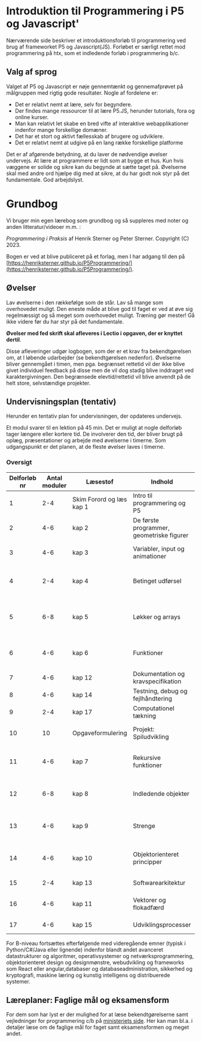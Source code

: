# Introduktion til Programmering i P5 og Javascript'
Nærværende side beskriver et introduktionsforløb til programmering ved brug af frameworket P5 og Javascript(JS). Forløbet er særligt rettet mod programmering på htx, som et indledende forløb i programmering b/c. 


## Valg af sprog 
Valget af P5 og Javascript er nøje gennemtænkt og gennemafprøvet på målgruppen med rigtig gode resultater. 
Nogle af fordelene er:  
- Det er relativt nemt at lære, selv for begyndere. 
- Der findes mange ressourcer til at lære P5.JS, herunder tutorials, fora og online kurser.
- Man kan relativt let skabe en bred vifte af interaktive webapplikationer indenfor mange forskellige domæner.
- Det har et stort og aktivt fællesskab af brugere og udviklere.
- Det er relativt nemt at udgive på en lang række forskellige platforme 

Det er af afgørende betydning, at du laver de nødvendige øvelser undervejs. At lære at programmere er lidt som at bygge et hus. Kun hvis væggene er solide og sikre kan du begynde at sætte taget på. Øvelserne skal med andre ord hjælpe dig med at sikre, at du har godt nok styr på det fundamentale. 
God arbejdslyst.

# Grundbog
Vi bruger min egen lærebog som grundbog og så suppleres med noter og anden litteratur/videoer m.m. : 

_Programmering i Praksis_ af Henrik Sterner og Peter Sterner. Copyright (C) 2023. 

Bogen er ved at blive publiceret på et forlag, men I har adgang til den på [https://henriksterner.github.io/P5Programmering/](https://henriksterner.github.io/P5Programmering/).

## Øvelser
Lav øvelserne i den rækkefølge som de står. Lav så mange som overhovedet muligt. Den eneste måde at blive god til faget er ved at øve sig regelmæssigt og så meget som overhovedet muligt. Træning gør mester! Gå ikke videre før du har styr på det fundamentale. 

**Øvelser med fed skrift skal afleveres i Lectio i opgaven, der er knyttet dertil**.

Disse afleveringer udgør logbogen, som der er et krav fra bekendtgørelsen om, at I løbende udarbejder (se bekendtgørelsen nedenfor). Øvelserne bliver gennemgået i timen, men pga. begrænset rettetid vil der ikke blive givet individuel feedback på disse men de vil dog stadig blive inddraget ved karaktergivningen. 
Den begrænsede elevtid/rettetid vil blive anvendt på de helt store, selvstændige projekter. 

## Undervisningsplan (tentativ)
Herunder en tentativ plan for undervisningen, der opdateres undervejs.  

Et modul svarer til en lektion på 45 min. Det er muligt at nogle delforløb tager længere eller kortere tid. De involverer den tid, der bliver brugt på oplæg, præsentationer og arbejde med øvelserne i timerne. Som udgangspunkt er det planen, at de fleste øvelser laves i timerne. 




### Oversigt

| Delforløb nr       | Antal moduler | Læsestof     | Indhold                     | Øvelser     |
| ----------- |----------- | ----------- | ----------------------------| ----------- |
|1 |2-4 |  Skim Forord og læs kap 1       | Intro til programmering og P5 |   **1-7 i kap 1**         |
|2 |4-6 | kap 2 | De første programmer, geometriske figurer | **1-9 og Projekt i kap 2**. |    
|3 |4-6 | kap 3 | Variabler, input og animationer| **1-16 og Projekt i kap 3** |
|4 |2-4| kap 4 | Betinget udførsel| **1-11 og selvvalgt projekt i kap 4** |
|5 |6-8 |kap 5 | Løkker og arrays | **1-7,13-18 og selvvalgt projekt i kap 5** |
|6 |4-6 |kap 6 | Funktioner | **1-10 og selvvalgt projekt i kap 6** |
|7 |4-6 |kap 12 | Dokumentation og kravspecifikation | **1-11 i kap 12** |
|8 |4-6 |kap 14 | Testning, debug og fejlhåndtering | **1-11 i kap 12** |
|9 |2-4 |kap 17 | Computationel tækning | **1-3  i kap 16** |
|10 |10 |Opgaveformulering | Projekt: Spiludvikling | **Projekt beskrivelse og rapport** |
|11 |4-6 |kap 7 | Rekursive funktioner | **1-10 og selvvalgt projekt i kap 7** |
|12 |6-8 |kap 8 | Indledende objekter | **1-7 og selvvalgt projekt i kap 8** |
|13 |4-6 |kap 9 | Strenge | **1-10 og selvvalgt projekt i kap 9** |
|14 |4-6 |kap 10 | Objektorienteret principper | **1-10 og selvvalgt projekt i kap 10** |
|15 |2-4 |kap 13 | Softwarearkitektur | **1-7 i kap 13** |
|16 |4-6 |kap 11 | Vektorer og flokadfærd | **A1-A10 og B1-B10 i kap 11** |
|17 |4-6 |kap 15 | Udviklingsprocesser | **1-10  i kap 15** |


For B-niveau fortsættes efterfølgende med videregående emner (typisk i Python/C#/Java eller lignende) indenfor blandt andet avanceret datastrukturer og algoritmer, operativsystemer og netværksprogrammering, objektorienteret design og designmønstre, webudvikling og frameworks som React eller angular,databaser og databaseadministration, sikkerhed og kryptografi, maskine læring og kunstig intelligens og distribuerede systemer. 











## Læreplaner: Faglige mål og eksamensform
For dem som har lyst er der mulighed for at læse bekendtgørelserne samt vejledninger for programmering c/b 
på [ministeriets side](https://www.uvm.dk/gymnasiale-uddannelser/fag-og-laereplaner/laereplaner-2017/valgfag-laereplaner-2017).
Her kan man bl.a. i detaljer læse om de faglige mål for faget samt eksamensformen og meget andet. 

 
